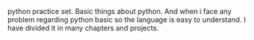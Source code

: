 python practice set.
Basic things about python.
And when i face any problem regarding python basic so the language is easy to understand.
I have divided it in many chapters and projects.
